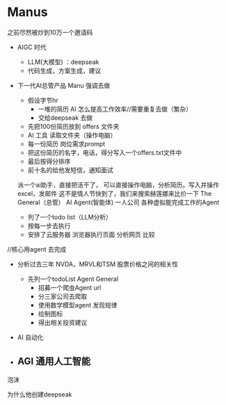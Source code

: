 # Manus 
之前尽然被炒到10万一个邀请码

- AIGC 时代
  - LLM(大模型)  ：deepseak
  - 代码生成，方案生成，建议

- 下一代AI总管产品
  Manu 强调去做
  - 假设字节hr
    - 一堆的简历 AI 怎么提高工作效率//需要重复去做（繁杂）
    - 交给deepseak 去做
  - 先把100份简历放到 offers 文件夹
  - AI 工具 读取文件夹（操作电脑）
  - 每一份简历 岗位需求prompt
  - 把这份简历的名字，电话，得分写入一个offers.txt文件中
  - 最后按得分排序
  - 前十名的给他发短信，通知面试

  派一个ai助手，直接把活干了，
  可以直接操作电脑，分析简历。写入并操作excel，发邮件
  这不是情人节快到了，我们来搜索赫莲娜来比价一下
  The General（总管） AI Agent(智能体)
  一人公司
  各种虚拟能完成工作的Agent
  - 列了一个todo list（LLM分析）
  - 按每一步去执行
  - 安排了云服务器
     浏览器执行页面
     分析网页
     比较

//核心用agent 去完成

- 分析过去三年 NVDA，MRVL和TSM 股票价格之间的相关性
  - 先列一个todoList
    Agent General
    - 招募一个爬虫Agent url 
    - 分三家公司去爬取
    - 使用数学模型agent 发现规律
    - 绘制图标
    - 得出相关投资建议


- AI 自动化 



- AGI 通用人工智能
  - 



泡沫

为什么他创建deepseak

